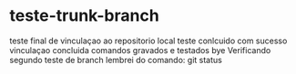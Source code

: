# teste-trunk-branch
teste final de vinculaçao ao repositorio local
teste conlcuido com sucesso
vinculaçao concluida
comandos gravados e testados
bye
Verificando segundo teste de branch
lembrei do comando: git status
